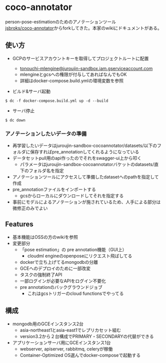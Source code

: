 # coco-annotator

person-pose-estimationのためのアノテーションツール  
[jsbroks/coco-annotator](https://github.com/jsbroks/coco-annotator)からforkしてきた。本家のwikiにドキュメントがある。

## 使い方
- GCPのサービスアカウントキーを取得してプロジェクトルートに配置
  - tonouchi-mlengine@juroujin-sandbox.iam.gserviceaccount.com
  - mlengineとgcsへの権限が付与してあればなんでもOK
  - 詳細はdocker-compose.build.ymlの環境変数を参照

- ビルド&サーバ起動
```
$ dc -f docker-compose.build.yml up -d --build
```

- サーバ停止
```
$ dc down
```

### アノテーションしたいデータの準備
- 再学習したいデータはjuroujin-sandbox-cocoannotator/datasets/以下のフォルダに保存すればpre_annotationしてくれるようになっている
- データセットpull用のapi作ったのでそれをswagger-ui上から叩く
  - パラメータはjuroujin-sandbox-cocoannotatorバケットのdatasets/直下のフォルダ名を指定
- アノテーションツールにアクセスして準備したdatasetへのpathを指定して作成
- pre_annotationファイルをインポートする
  - gcsからローカルにダウンロードしてそれを指定する
- 事前にモデルによるアノテーションが施されているため、人手による部分は微修正のみでよい


## Features
- 基本機能はOSSの方のwikiを参照
- 変更部分
  - 「pose estimation」の pre annotation機能（GUI上）
    - cloudml engineのopenposeにリクエスト飛ばしてる
  - dockerで立ち上げてるmongodbの分離
  - GCEへのデプロイのために一部改変
  - タスクの強制終了API
  - 一部ログインが必要なAPIをログイン不要化
  - pre annotationのバックグラウンドジョブ
    - これはgcsトリガーのcloud functionsでやってる

## 構成
- mongodb用のGCEインスタンス2台
  - asia-northeast1とasia-east1でレプリカセット組む
  - version3.2から２台構成でPRIMARY・SECONDARYの代替ができる
- アプリケーションサーバ用にGCEインスタンス1台
  - webserver, apiserver, rabbitmq, celeryが稼働
  - Container-Optimized OS選んでdocker-composeで起動する
